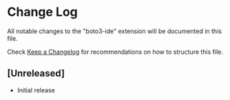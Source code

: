 # Change Log

All notable changes to the "boto3-ide" extension will be documented in this file.

Check [Keep a Changelog](http://keepachangelog.com/) for recommendations on how to structure this file.

## [Unreleased]

- Initial release